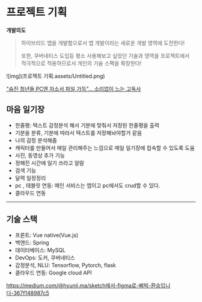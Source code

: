 # 프로젝트 기획



__개발의도__

> 하이브리드 앱을 개발함으로서 앱 개발이라는 새로운 개발 영역에 도전한다!
>
> 또한, 쿠버네티스 도입등 평소 사용해보고 싶었던 기술과 영역을 프로젝트에서 적극적으로 적용하므로서 개인의 기술 스펙을 확장한다!



![img](프로젝트 기획.assets/Untitled.png)



["숨진 청년들 PC엔 자소서 파일 가득"... 소리없이 느는 고독사](https://n.news.naver.com/mnews/article/020/0003352082?sid=102)



## 마음 일기장

- 한줄평: 텍스트 감정분석 해서 기분에 맞춰서 저장된 한줄평을 출력
- 기분을 분류, 기분에 따라서 텍스트를 저장해놔야할거 같음
- 나의 감정 분석해줌
- 캐릭터를 만들어서 매일 관리해주는 느낌으로 매일 일기장에 접속할 수 있도록 도움
- 사진, 동영상 추가 기능
- 정해진 시간에 일기 쓰라고 알람
- 검색 기능
- 달력 일정정리
- pc , 태블릿 연동: 메인 서비스는 앱이고 pc에서도 crud할 수 있다.
- 클라우드 연동

------

## 기술 스택

- 프론트:  Vue native(Vue.js)
- 백엔드: Spring
- 데이터베이스: MySQL
- DevOps: 도커, 쿠버네티스
- 감정분석, NLU: Tensorflow, Pytorch, flask
- 클라우드 연동: Google cloud API

https://medium.com/@hyunji.ma/sketch에서-figma로-삐빅-환승입니다-367f148987c5